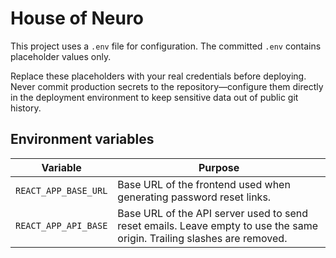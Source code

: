 # House of Neuro

This project uses a `.env` file for configuration. The committed `.env` contains placeholder values only.

Replace these placeholders with your real credentials before deploying. Never commit production secrets to the repository—configure them directly in the deployment environment to keep sensitive data out of public git history.

## Environment variables

| Variable | Purpose |
| --- | --- |
| `REACT_APP_BASE_URL` | Base URL of the frontend used when generating password reset links. |
| `REACT_APP_API_BASE` | Base URL of the API server used to send reset emails. Leave empty to use the same origin. Trailing slashes are removed. |
